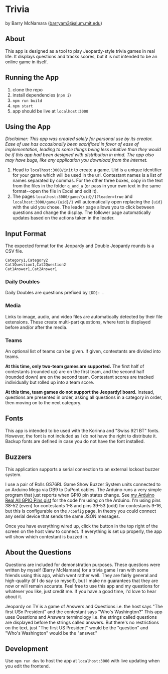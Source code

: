 # Trivia

by Barry McNamara (barryam3@alum.mit.edu)

## About

This app is designed as a tool to play Jeopardy-style trivia games in real
life. It displays questions and tracks scores, but it is not intended to be
an online game in itself.

## Running the App

1. clone the repo
2. install dependencies (`npm i`)
3. `npm run build`
4. `npm start`
5. app should be live at `localhost:3000`

## Using the App

_Disclaimer: This app was created solely for personal use by its creator. Ease
of use has occasionally been sacrificed in favor of ease of implementation,
leading to some things being less intuitive than they would be if this app had
been designed with distribution in mind. The app also may have bugs, like any
application you download from the internet._

1. Head to `localhost:3000/init` to create a game. Uid is a unique identifier
   for your game which will be used in the url. Contestant names is a list of names
   separated by commas. For the other three boxes, copy in the text from the files
   in the folder `q_and_a` (or pass in your own text in the same format--open the
   file in Excel and edit it).
2. The pages `localhost:3000/game/{uid}/1?leader=true` and
   `localhost:3000/game/{uid}/1` will automatically open replacing the `{uid}`
   with the uid you chose. The leader page allows you to click between
   questions and change the display. The follower page automatically updates
   based on the actions taken in the leader.

## Input Format

The expected format for the Jeopardy and Double Jeopardy rounds is a CSV file.

```
Category1,Category2
Cat1Question1,Cat2Question2
Cat1Answer1,Cat2Answer1
```

### Daily Doubles

Daily Doubles are questions prefixed by `[DD]: `.

### Media

Links to image, audio, and video files are automatically detected by their
file extensions. These create multi-part questions, where text is displayed
before and/or after the media.

### Teams

An optional list of teams can be given. If given, contestants are divided into
teams.

**At this time, only two-team games are supported.** The first half of
contestants (rounded up) are on the first team, and the second half (rounded
down) are on the second team. Contestant scores are tracked individually but
rolled up into a team score.

**At this time, team games do not support the Jeopardy! board.** Instead,
questions are presented in order, asking all questions in a category in order,
then moving on to the next category.

## Fonts

This app is intended to be used with the Korinna and "Swiss 921 BT" fonts.
However, the font is not included as I do not have the right to distribute
it. Backup fonts are defined in case you do not have the font installed.

## Buzzers

This application supports a serial connection to an external lockout buzzer
system. 

I use a pair of Rolls GS76RL Game Show Buzzer System units connected to an
Arduino Mega via DB9 to DuPont cables. The Arduino runs a very simple program
that just reports when GPIO pin states change. See
[my Arduino Real All GPIO Pins gist](https://gist.github.com/barryam3/8d584e33b63830d70d650c0be64dbf01)
for the code I'm using on the Arduino. I'm using pins 38-52 (even) for
contestants 1-8 and pins 39-53 (odd) for contestants 9-16, but this is
configurable on the `/config` page. In theory you could connect any serial
device that sends the same JSON messages.

Once you have everything wired up, click the button in the top right of the
screen on the host view to connect. If everything is set up properly, the app
will show which contestant is buzzed in.

## About the Questions

Questions are included for demonstration purposes. These questions were written
by myself (Barry McNamara) for a trivia game I ran with some friends using this
app, which went rather well. They are fairly general and high-quality (if I do
say so myself), but I make no guarantees that they are now or will remain
accurate. Feel free to use this app and my questions for whatever you like,
just credit me. If you have a good time, I'd love to hear about it.

Jeopardy on TV is a game of Answers and Questions i.e. the host says "The first
USn President" and the contestant says "Who's Washington?" This app uses
Questions and Answers terminology i.e. the strings called questions are
displayed before the strings called answers. But there's no restrictions on the
text, just "The first US President" would be the "question" and "Who's
Washington" would be the "answer."

## Development

Use `npm run dev` to host the app at `localhost:3000` with live updating when you edit the frontend.
